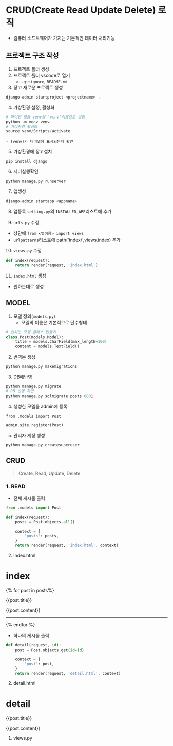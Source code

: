 # CRUD(Create Read Update Delete) 로직
- 컴퓨터 소프트웨어가 가지는 기본적인 데이터 처리기능

## 프로젝트 구조 작성
1. 프로젝트 폴더 생성
2. 프로젝트 폴더 vscode로 열기
    - `.gitignore`, `README.md`
3. 장고 새로운 프로젝트 생성
```
django-admin startproject <projectname> .
```
4. 가상환경 설정, 활성화
```python
# 파이썬 모듈 venv을 'venv'이름으로 실행
python -m venv venv
# 가상환경 활성화
source venv/Scripts/activate
```
    - (venv)가 터미널에 표시되는지 확인
5. 가상환경에 장고설치
```
pip install django
```
6. 서버실행확인
```
python manage.py runserver
```
7. 앱생성
```python
django-admin startapp <appname>
```
8. 앱등록
`setting.py`의 `INSTALLED_APP`리스트에 <appname> 추가

9. `urls.py` 수정
- 상단에 `from <앱이름> import views`
- `urlpatterns`리스트에 path('index/',views.index) 추가
10. `views.py` 수정
```python
def index(request):
    return render(request, 'index.html')
```
11. `index.html` 생성
- 원하는대로 생성

## MODEL

1. 모델 정의(`models.py`)
    - 모델의 이름은 기본적으로 단수형태

```python
# 원하는 모델 클래스 만들기
class Post(models.Model):
    title = models.CharField(max_length=100)
    content = models.TextField()

```
2. 번역본 생성
```
python manage.py makemigrations
```
3. DB에반영
```python
python manage.py migrate
# DB 반영 확인
python manage.py sqlmigrate posts 0001 
```
4. 생성한 모델을 admin에 등록
```
from .models import Post

admin.site.register(Post)
```
5. 관리자 계정 생성
```
python manage.py createsuperuser
```

## CRUD
> Create, Read, Update, Delete

### 1. READ
- 전체 게시물 출력

```python
from .models import Post

def index(request):
    posts = Post.objects.all()

    context = {
        'posts': posts,
    }
    return render(request, 'index.html', context)
```
2. index.html

<body>
    <h1>index</h1>
    {% for post in posts%}
        <p>{{post.title}}</p>
        <p>{{post.content}}</p>
        <hr>
    {% endfor %}
</body>

- 하나의 게시물 출력
```python
def detail(request, id):
    post = Post.objects.get(id=id)

    context = {
        'post': post,
    }
    return render(request, 'detail.html', context)
```
2. detail.html
<body>
    <h1>detail</h1>
    <p>{{post.title}}</p>
    <p>{{post.content}}</p>
</body>

1. views.py